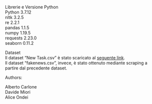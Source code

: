 Librerie e Versione Python  
Python 3.7.12  
nltk 3.2.5  
re 2.2.1  
pandas 1.1.5  
numpy 1.19.5  
requests 2.23.0  
seaborn 0.11.2  


Dataset  
Il dataset “New Task.csv” è stato scaricato al [seguente link](https://www.kaggle.com/techykajal/fakereal-news).  
Il dataset “fakenews.csv”, invece, è stato ottenuto mediante scraping a partire dal precedente dataset.


Authors:  

Alberto Carlone  
Davide Miori  
Alice Ondei
